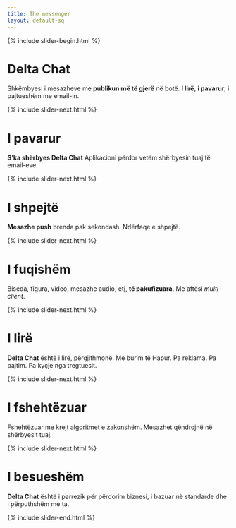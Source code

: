 ```yaml
---
title: The messenger
layout: default-sq
---
```




<!-- GENERATED FILE -- DO NOT EDIT -->




{% include slider-begin.html %}

# Delta Chat
Shkëmbyesi i mesazheve me **publikun më të gjerë** në botë. 
**I lirë**, **i pavarur**, i pajtueshëm me email-in.

{% include slider-next.html %}

# I pavarur
**S’ka shërbyes Delta Chat** 
Aplikacioni përdor vetëm shërbyesin tuaj të email-eve.

{% include slider-next.html %}

# I shpejtë
**Mesazhe push** brenda pak sekondash. 
Ndërfaqe e shpejtë.

{% include slider-next.html %}

# I fuqishëm
Biseda, figura, video, mesazhe audio, etj, **të pakufizuara**. Me aftësi _multi-client_.

{% include slider-next.html %}

# I lirë
**Delta Chat** është i lirë, përgjithmonë. 
Me burim të Hapur. Pa reklama. Pa pajtim. Pa kyçje nga tregtuesit.

{% include slider-next.html %}

# I fshehtëzuar
Fshehtëzuar me krejt algoritmet e zakonshëm. Mesazhet qëndrojnë në shërbyesit tuaj.

{% include slider-next.html %}

# I besueshëm
**Delta Chat** është i parrezik për përdorim biznesi, i bazuar në standarde dhe i përputhshëm me ta.

{% include slider-end.html %}


